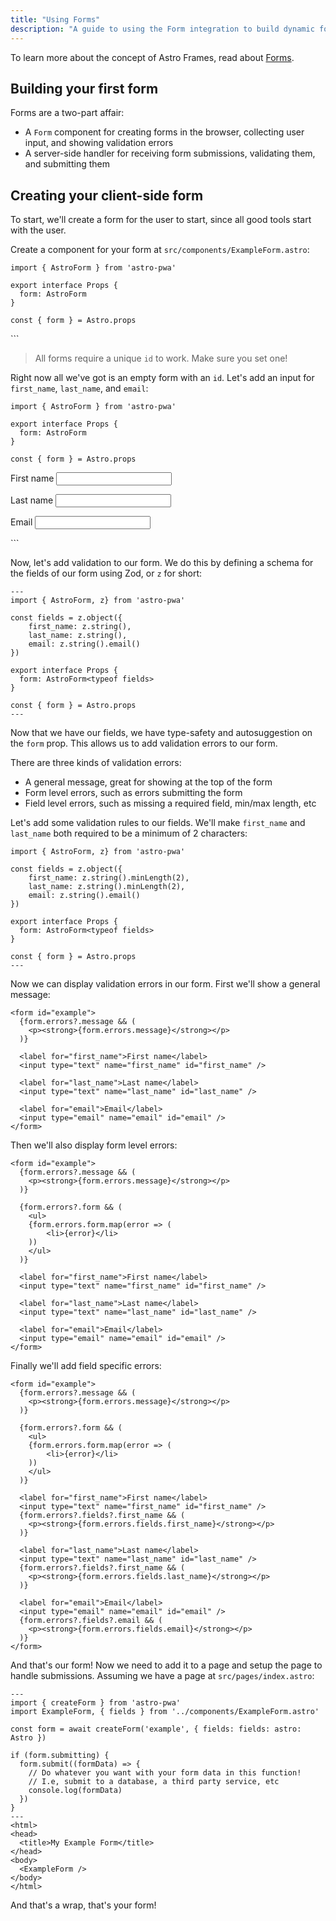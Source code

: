 ```yaml
---
title: "Using Forms"
description: "A guide to using the Form integration to build dynamic forms"
---
```

To learn more about the concept of Astro Frames, read about [Forms](/docs/en/concepts/forms).

## Building your first form

Forms are a two-part affair:

- A `Form` component for creating forms in the browser, collecting user input, and showing validation errors
- A server-side handler for receiving form submissions, validating them, and submitting them

## Creating your client-side form

To start, we'll create a form for the user to start, since all good tools start with the user.

Create a component for your form at `src/components/ExampleForm.astro`:

```
import { AstroForm } from 'astro-pwa'

export interface Props {
  form: AstroForm
}

const { form } = Astro.props
```
<form id="example">
</form>
```

> All forms require a unique `id` to work. Make sure you set one!

Right now all we've got is an empty form with an `id`. Let's add an input for `first_name`, `last_name`, and `email`:

```
import { AstroForm } from 'astro-pwa'

export interface Props {
  form: AstroForm
}

const { form } = Astro.props
```
<form id="example">
  <label for="first_name">First name</label>
  <input type="text" name="first_name" id="first_name" />

  <label for="last_name">Last name</label>
  <input type="text" name="last_name" id="last_name" />

  <label for="email">Email</label>
  <input type="email" name="email" id="email" />
</form>
```

Now, let's add validation to our form. We do this by defining a schema for the fields of our form using Zod, or `z` for short:

```
---
import { AstroForm, z} from 'astro-pwa'

const fields = z.object({
    first_name: z.string(),
    last_name: z.string(),
    email: z.string().email()  
})

export interface Props {
  form: AstroForm<typeof fields>
}

const { form } = Astro.props
---
```

Now that we have our fields, we have type-safety and autosuggestion on the `form` prop. This allows us to add validation errors to our form.

There are three kinds of validation errors:

- A general message, great for showing at the top of the form
- Form level errors, such as errors submitting the form
- Field level errors, such as missing a required field, min/max length, etc

Let's add some validation rules to our fields. We'll make `first_name` and `last_name` both required to be a minimum of 2 characters:

```
import { AstroForm, z} from 'astro-pwa'

const fields = z.object({
    first_name: z.string().minLength(2),
    last_name: z.string().minLength(2),
    email: z.string().email()  
})

export interface Props {
  form: AstroForm<typeof fields>
}

const { form } = Astro.props
---
```

Now we can display validation errors in our form. First we'll show a general message:

```
<form id="example">
  {form.errors?.message && (
    <p><strong>{form.errors.message}</strong></p>
  )}

  <label for="first_name">First name</label>
  <input type="text" name="first_name" id="first_name" />

  <label for="last_name">Last name</label>
  <input type="text" name="last_name" id="last_name" />

  <label for="email">Email</label>
  <input type="email" name="email" id="email" />
</form>
```

Then we'll also display form level errors:

```
<form id="example">
  {form.errors?.message && (
    <p><strong>{form.errors.message}</strong></p>
  )}

  {form.errors?.form && (
    <ul>
    {form.errors.form.map(error => (
        <li>{error}</li>
    ))
    </ul>
  )}

  <label for="first_name">First name</label>
  <input type="text" name="first_name" id="first_name" />

  <label for="last_name">Last name</label>
  <input type="text" name="last_name" id="last_name" />

  <label for="email">Email</label>
  <input type="email" name="email" id="email" />
</form>
```

Finally we'll add field specific errors:

```
<form id="example">
  {form.errors?.message && (
    <p><strong>{form.errors.message}</strong></p>
  )}

  {form.errors?.form && (
    <ul>
    {form.errors.form.map(error => (
        <li>{error}</li>
    ))
    </ul>
  )}

  <label for="first_name">First name</label>
  <input type="text" name="first_name" id="first_name" />
  {form.errors?.fields?.first_name && (
    <p><strong>{form.errors.fields.first_name}</strong></p>
  )}

  <label for="last_name">Last name</label>
  <input type="text" name="last_name" id="last_name" />
  {form.errors?.fields?.first_name && (
    <p><strong>{form.errors.fields.last_name}</strong></p>
  )}

  <label for="email">Email</label>
  <input type="email" name="email" id="email" />
  {form.errors?.fields?.email && (
    <p><strong>{form.errors.fields.email}</strong></p>
  )}
</form>
```

And that's our form! Now we need to add it to a page and setup the page to handle submissions. Assuming we have a page at `src/pages/index.astro`:

```
---
import { createForm } from 'astro-pwa'
import ExampleForm, { fields } from '../components/ExampleForm.astro'

const form = await createForm('example', { fields: fields: astro: Astro })

if (form.submitting) {
  form.submit((formData) => {
    // Do whatever you want with your form data in this function!
    // I.e, submit to a database, a third party service, etc
    console.log(formData)
  })
}
---
<html>
<head>
  <title>My Example Form</title>
</head>
<body>
  <ExampleForm />
</body>
</html>
```

And that's a wrap, that's your form!